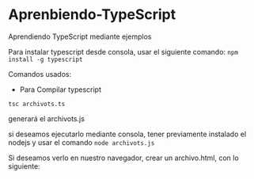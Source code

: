 # Aprenbiendo-TypeScript
Aprendiendo TypeScript mediante ejemplos

Para instalar typescript desde consola, usar el siguiente comando: 
`npm install -g typescript`

Comandos usados:

* Para Compilar typescript

`tsc archivots.ts`

generará el archivots.js

si deseamos ejecutarlo mediante consola, tener previamente instalado el nodejs
y usar el comando `node archivots.js`

Si deseamos verlo en nuestro navegador, crear un archivo.html, con lo siguiente:


<!DOCTYPE html>
<html>
    <head><title>TypeScript</title></head>
    <body>
        <script src="archivots.js"></script>
    </body>
</html>
